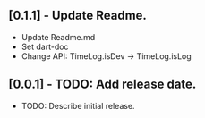 ## [0.1.1] - Update Readme.

- Update Readme.md
- Set dart-doc
- Change API: TimeLog.isDev -> TimeLog.isLog

## [0.0.1] - TODO: Add release date.

- TODO: Describe initial release.
